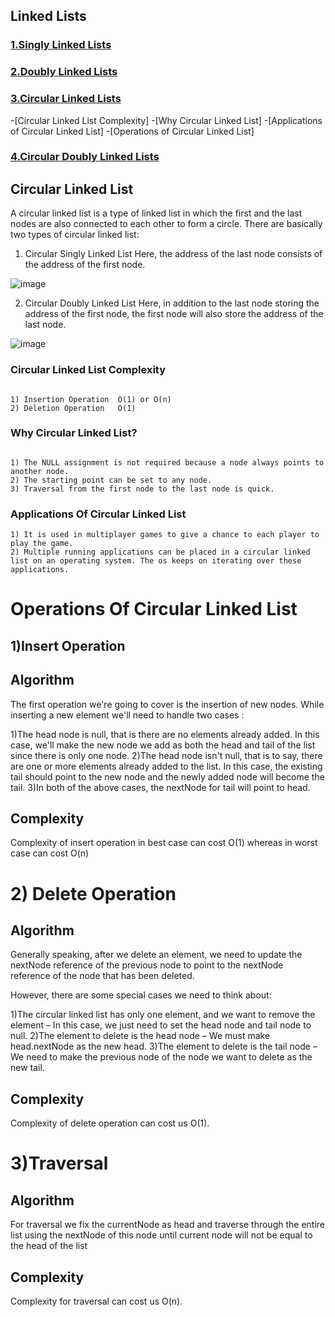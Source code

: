 ## Linked Lists 
### [1.Singly Linked Lists](https://github.com/Lakhankumawat/LearnCPP/tree/main/L-LinkedList/S-SinglyLinkedList)
### [2.Doubly Linked Lists](https://github.com/Lakhankumawat/LearnCPP/tree/main/L-LinkedList/D-DoublyLinkedList)
### [3.Circular Linked Lists](https://github.com/Lakhankumawat/LearnCPP/tree/main/L-LinkedList/C-CircularLinkedList)
-[Circular Linked List Complexity]
-[Why Circular Linked List]
-[Applications of Circular Linked List]
-[Operations of Circular Linked List]


### [4.Circular Doubly Linked Lists](https://github.com/Lakhankumawat/LearnCPP/tree/main/L-LinkedList/C-CircularDoublyLinkedList)




## Circular Linked List

A circular linked list is a type of linked list in which the first and the last nodes are also connected to each other to form a circle.
There are basically two types of circular linked list:

1. Circular Singly Linked List
Here, the address of the last node consists of the address of the first node.

 <!--image to help better understanding of the concept-->

 ![image](https://user-images.githubusercontent.com/91210199/163720997-48b4d350-8a7e-418f-a891-36453725d40b.png)

2. Circular Doubly Linked List
Here, in addition to the last node storing the address of the first node, the first node will also store the address of the last node.

<!--image to help better understanding of the concept-->

 ![image](https://user-images.githubusercontent.com/91210199/163721018-1a167845-aac5-4ff9-b05e-728323427a48.png)
 
 
 

<a name="circularLinkedListComplexity"></a>
### Circular Linked List Complexity	
 ```

1) Insertion Operation	O(1) or O(n)	
2) Deletion Operation	O(1)
 ```
<a name="whycircularLinkedList"></a>
### Why Circular Linked List?
 ```

1) The NULL assignment is not required because a node always points to another node.
2) The starting point can be set to any node.
3) Traversal from the first node to the last node is quick.
 ```
<a name="applicationsofCircularLinkedlist"></a>
### Applications Of Circular Linked List
 ```
1) It is used in multiplayer games to give a chance to each player to play the game.
2) Multiple running applications can be placed in a circular linked list on an operating system. The os keeps on iterating over these applications.
```
# Operations Of Circular Linked List

## 1)Insert Operation

## Algorithm 
The first operation we're going to cover is the insertion of new nodes. While inserting a new element we'll need to handle two cases :

1)The head node is null, that is there are no elements already added. In this case, we'll make the new node we add as both the head and tail of the list since there is only one node.
2)The head node isn't null, that is to say, there are one or more elements already added to the list. In this case, the existing tail should point to the new node and the newly added node will become the tail. 
3)In both of the above cases, the nextNode for tail will point to head.

## Complexity
 Complexity of insert operation in best case can cost O(1) whereas in worst case can cost O(n)
 
 # 2) Delete Operation
 
 ## Algorithm
 
 Generally speaking, after we delete an element, we need to update the nextNode reference of the previous node to point to the nextNode reference of the node that has been deleted.

However, there are some special cases we need to think about:

1)The circular linked list has only one element, and we want to remove the element – In this case, we just need to set the head node and tail node to null.
2)The element to delete is the head node – We must make head.nextNode as the new head.
3)The element to delete is the tail node – We need to make the previous node of the node we want to delete as the new tail.

## Complexity
Complexity of delete operation can cost us O(1).

# 3)Traversal

## Algorithm
For traversal we fix the currentNode as head and traverse through the entire list using the nextNode of this node until current node will not be equal to the head of the list

## Complexity
Complexity for traversal can cost us O(n).






  


 
